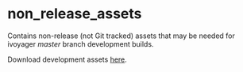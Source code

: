 # non_release_assets
Contains non-release (not Git tracked) assets that may be needed for ivoyager *master* branch development builds.

Download development assets [here](https://github.com/ivoyager/non_release_assets/releases).

